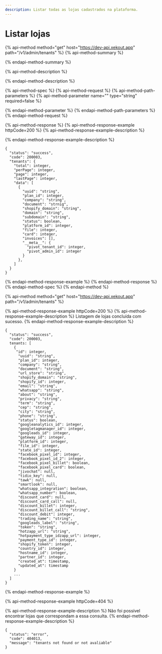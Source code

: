 ```yaml
---
description: Listar todas as lojas cadastrados na plataforma.
---
```


# Listar lojas

{% api-method method="get" host="https://dev-api.xekout.app" path="/v1/admin/tenants" %}
{% api-method-summary %}

{% endapi-method-summary %}

{% api-method-description %}

{% endapi-method-description %}

{% api-method-spec %}
{% api-method-request %}
{% api-method-path-parameters %}
{% api-method-parameter name="" type="string" required=false %}

{% endapi-method-parameter %}
{% endapi-method-path-parameters %}
{% endapi-method-request %}

{% api-method-response %}
{% api-method-response-example httpCode=200 %}
{% api-method-response-example-description %}

{% endapi-method-response-example-description %}

```
{
  "status": "success",
  "code": 200003,
  "tenants": {
    "total": integer,
    "perPage": integer,
    "page": integer,
    "lastPage": integer,
    "data": [
      {
        "uuid": "string",
        "plan_id": integer,
        "company": "string",
        "document": "strnig",
        "shopify_domain": "string",
        "domain": "string",
        "subdomain": "string",
        "status": boolean,
        "platform_id": integer,
        "file": integer,
        "card": integer,
        "invoices": [],
        "__meta__": {
          "pivot_tenant_id": integer,
          "pivot_admin_id": integer
        }
      },
    ]
  }
}
```
{% endapi-method-response-example %}
{% endapi-method-response %}
{% endapi-method-spec %}
{% endapi-method %}

{% api-method method="get" host="https://dev-api.xekout.app" path="/v1/admin/tenants" %}

{% api-method-response-example httpCode=200 %}
{% api-method-response-example-description %}
Listagem de lojas concluída com sucesso.
{% endapi-method-response-example-description %}

```text
{
  "status": "success",
  "code": 200003,
  tenants: [
    {
     "id": integer,
      "uuid": "string",
      "plan_id": integer,
      "company": "string",
      "document": "string",
      "url_store": "string",
      "shopify_domain": "string",
      "shopify_id": integer,
      "email": "string",
      "whatsapp": "string",
      "about": "string",
      "privacy": "string",
      "term": "string",
      "cep": "string",
      "city": "string",
      "phone": "string",
      "status": boolean,
      "googleanalytics_id": integer,
      "googletagmanager_id": integer,
      "googleads_id": integer,
      "gateway_id": integer,
      "platform_id": integer,
      "file_id": integer,
      "state_id": integer,
      "facebook_pixel_id": integer,
      "facebook_pixel_id_2": integer,
      "facebook_pixel_billet": boolean,
      "facebook_pixel_card": boolean,
      "jivochat": null,
      "tidio_key": null,
      "tawk": null,
      "smartlook": null,
      "whatsapp_integration": boolean,
      "whatsapp_number": boolean,
      "discount_card": null,
      "discount_card_call": null,
      "discount_billet": integer,
      "discount_billet_call": "string",
      "discount_debit": integer,
      "trading_name": "string",
      "googleads_label": "string",
      "token": "string",
      "hotzapp_url": "string",
      "hotpayment_type_idzapp_url": integer,
      "payment_type_id": integer,
      "shopify_token": integer,
      "country_id": integer,
      "hostname_id": integer,
      "partner_id": integer,
      "created_at": timestamp,
      "updated_at": timestamp
    }
    ...
  ]
}
```
{% endapi-method-response-example %}

{% api-method-response-example httpCode=404 %}

{% api-method-response-example-description %}
Não foi possível encontrar lojas que correspondam a essa consulta.
{% endapi-method-response-example-description %}

```text
{
  "status": "error",
  "code": 404013,
  "message": "tenants not found or not avaliable"
}
```

